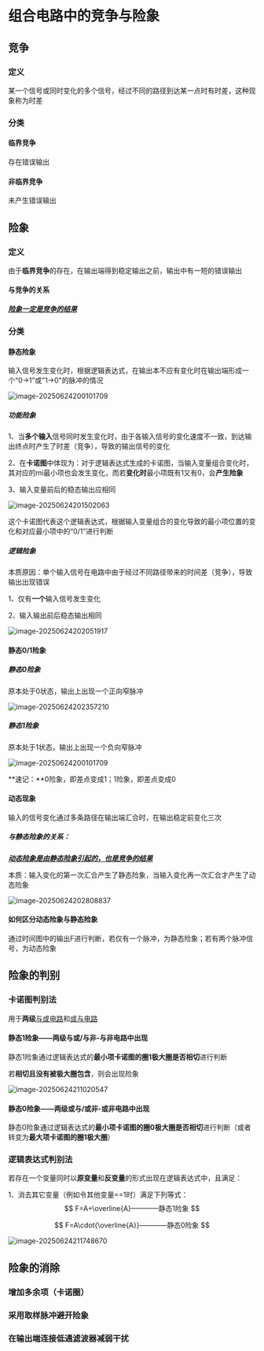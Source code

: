 # 组合电路中的竞争与险象

## 竞争

### 定义

某一个信号或同时变化的多个信号，经过不同的路径到达某一点时有时差，这种现象称为时差

### 分类

#### 临界竞争

存在错误输出

#### 非临界竞争

未产生错误输出

## 险象

### 定义

由于**临界竞争**的存在，在输出端得到稳定输出之前，输出中有一短的错误输出

#### 与竞争的关系

**<u>*险象一定是竞争的结果*</u>**

### 分类

#### 静态险象

输入信号发生变化时，根据逻辑表达式，在输出本不应有变化时在输出端形成一个“0->1”或"1->0"的脉冲的情况

![image-20250624200101709](C:\Users\30606\AppData\Roaming\Typora\typora-user-images\image-20250624200101709.png)

##### 功能险象

1、当**多个输入**信号同时发生变化时，由于各输入信号的变化速度不一致，到达输出终点时产生了时差（竞争），导致的输出信号的变化

2、在**卡诺图**中体现为：对于逻辑表达式生成的卡诺图，当输入变量组合变化时，其对应的mi最小项也会发生变化，而若**变化时**最小项既有1又有0，会**产生险象**

3、输入变量前后的稳态输出应相同

![image-20250624201502063](C:\Users\30606\AppData\Roaming\Typora\typora-user-images\image-20250624201502063.png)

这个卡诺图代表这个逻辑表达式，根据输入变量组合的变化导致的最小项位置的变化和对应最小项中的“0/1”进行判断



##### 逻辑险象

本质原因：单个输入信号在电路中由于经过不同路径带来的时间差（竞争），导致输出出现错误

1、仅有**一个**输入信号发生变化

2、输入输出前后稳态输出相同

![image-20250624202051917](C:\Users\30606\AppData\Roaming\Typora\typora-user-images\image-20250624202051917.png)



#### 静态0/1险象

##### 静态0险象

原本处于0状态，输出上出现一个正向窄脉冲

![image-20250624202357210](C:\Users\30606\AppData\Roaming\Typora\typora-user-images\image-20250624202357210.png)

##### 静态1险象

原本处于1状态，输出上出现一个负向窄脉冲

![image-20250624200101709](C:\Users\30606\AppData\Roaming\Typora\typora-user-images\image-20250624200101709.png)

**速记：**0险象，即差点变成1；1险象，即差点变成0



#### 动态现象

输入的信号变化通过多条路径在输出端汇合时，在输出稳定前变化三次

##### 与静态险象的关系：

**<u>*动态险象是由静态险象引起的，也是竞争的结果*</u>**

本质：输入变化的第一次汇合产生了静态险象，当输入变化再一次汇合才产生了动态险象

![image-20250624202808837](C:\Users\30606\AppData\Roaming\Typora\typora-user-images\image-20250624202808837.png)

#### 如何区分动态险象与静态险象

通过时间图中的输出F进行判断，若仅有一个脉冲，为静态险象；若有两个脉冲信号，为动态险象



## 险象的判别

### 卡诺图判别法

用于**两级**<u>与或电路</u>和<u>或与电路</u>

#### 静态1险象——两级与或/与非-与非电路中出现

静态1险象通过逻辑表达式的**最小项卡诺图的圈1极大圈是否相切**进行判断

若**相切且没有被极大圈包含**，则会出现险象

![image-20250624211020547](C:\Users\30606\AppData\Roaming\Typora\typora-user-images\image-20250624211020547.png)

#### 静态0险象——两级或与/或非-或非电路中出现

静态0险象通过逻辑表达式的**最小项卡诺图的圈0极大圈是否相切**进行判断（或者转变为**最大项卡诺图的圈1极大圈**）



### 逻辑表达式判别法

若存在一个变量同时以**原变量**和**反变量**的形式出现在逻辑表达式中，且满足：

1、消去其它变量（例如令其他变量==1时）满足下列等式：
$$
F=A+\overline{A}————静态1险象
$$

$$
F=A\cdot{\overline{A}}————静态0险象
$$

![image-20250624211748670](C:\Users\30606\AppData\Roaming\Typora\typora-user-images\image-20250624211748670.png)



## 险象的消除

### 增加多余项（卡诺圈）

### 采用取样脉冲避开险象

### 在输出端连接低通滤波器减弱干扰